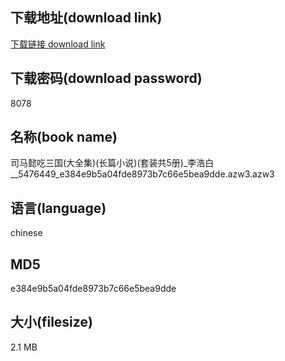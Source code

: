 ## 下载地址(download link)
[下载链接 download link](https://voluble-croquembouche-d321dc.netlify.app/?s=%E5%8F%B8%E9%A9%AC%E6%87%BF%E5%90%83%E4%B8%89%E5%9B%BD%28%E5%A4%A7%E5%85%A8%E9%9B%86%29%28%E9%95%BF%E7%AF%87%E5%B0%8F%E8%AF%B4%29%28%E5%A5%97%E8%A3%85%E5%85%B15%E5%86%8C%29_%E6%9D%8E%E6%B5%A9%E7%99%BD__5476449_e384e9b5a04fde8973b7c66e5bea9dde.azw3)

## 下载密码(download password)
8078

## 名称(book name)
司马懿吃三国(大全集)(长篇小说)(套装共5册)_李浩白__5476449_e384e9b5a04fde8973b7c66e5bea9dde.azw3.azw3

## 语言(language)
chinese

## MD5
e384e9b5a04fde8973b7c66e5bea9dde

## 大小(filesize)
2.1 MB
